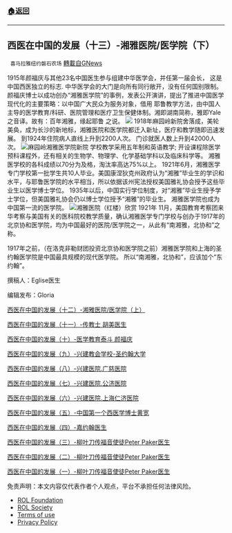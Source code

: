 ###  [:house:返回](README.md)
---


## 西医在中国的发展（十三）-湘雅医院/医学院（下）
` 喜马拉雅纽约磐石农场` [轉載自GNews](https://gnews.org/zh-hans/2463501/)

1915年颜福庆与其他23名中国医生参与组建中华医学会，并任第一届会长， 这是中国西医独立的标志.  中华医学会的大门是向所有同行敞开，没有任何国别限制。 颜福庆博士以成功创办“湘雅医学院”的事例，发表公开演讲，提出了推进中国医学现代化的主要策略：以中国广大民众为服务对象，借用 耶鲁教学方法，由中国人主导的医学教育/科研、医院管理和医疗卫生保健体制。湘即湖南简称，雅即Yale之音译。故有：百年湘雅，缘起耶鲁 之说。
 ![](https://assets.gnews.org/wp-content/uploads/2022/05/IMG_5277.jpg) 
1918年麻园岭新院舍落成，美轮美奂，成为长沙的新地标，湘雅医院和医学院都迁入新址，医疗和教学随即迅速发展。 到1924年住院病人直线上升到2200人次。 门诊就医人数上升到42000人次。
 ![](https://assets.gnews.org/wp-content/uploads/2022/05/IMG_7ECEEEE4826F-1.jpeg)麻园岭湘雅医学院新院 
学校教学采用五年制和英语教学; 开设课程除医学预科课程外，还有相关的生物学、物理学、化学基础学科以及临床科学等。 湘雅医学校的各科成绩以70分为及格，淘汰率高达75%以上。 1921年6月，湘雅医学专门学校第一批学生共10人毕业。美国康涅狄克州政府认为“湘雅”毕业生的学识和水平，与耶鲁医学院的水平相当，所以依据该州宪法授权美国雅礼协会授予这些毕业生以医学博士学位。 1935年以后，中国实行学位制度，对“湘雅”毕业生授予学士学位，但美国雅礼协会仍以博士学位授予“湘雅”的毕业生。 湘雅医学院也成为中国第一流的医学院。
 ![](https://assets.gnews.org/wp-content/uploads/2022/05/IMG_F57C8980116F-1.jpeg)湘雅医院（红楼）欣赏 
1921年 11月，美国教育考察团来华考察与美国有关的医科院校教学质量，确认湘雅医学专门学校与创办于1917年的北京协和医学院，均为中国最好的医院/医学院之一，从此有“南湘雅，北协和”之称。
 
1917年之前，（在洛克非勒财团投资北京协和医学院之前）湘雅医学院和上海的圣约翰医学院是中国最具规模的现代医学院。 所以“南湘雅，北协和”，应该加个“东约翰”。

撰稿人：Eglise医生
 
编辑发布：Gloria
 
[西医在中国的发展（十二）-湘雅医院/医学院（上）](https://gnews.org/zh-hans/2462513/)
 
[西医在中国的发展（十一）-传教士 胡美医生](https://gnews.org/zh-hans/2412792/)
 
[西医在中国的发展（十）-医学教育泰斗 颜福庆](https://gnews.org/zh-hans/2375557/)
 
[西医在中国的发展（九）-兴建教会学校-圣约翰大学](https://gnews.org/zh-hans/2364926/)
 
[西医在中国的发展（八）-兴建医院.广慈医院](https://gnews.org/2364092/)
 
[西医在中国的发展（七）-兴建医院.公济医院](https://gnews.org/zh-hans/2330669/)
 
[西医在中国的发展（六）-兴建医院.上海仁济医院](https://gnews.org/zh-hans/2329876/)
 
[西医在中国的发展（五）-中国第一个西医学博士黄宽](https://gnews.org/zh-hans/2329273/)
 
[西医在中国的发展（四）-嘉约翰医生](https://gnews.org/zh-hans/2300811/)
 
[西医在中国的发展（三）-柳叶刀传福音使徒Peter Paker医生](https://gnews.org/zh-hans/2266864/)
 
[西医在中国的发展（二）-柳叶刀传福音使徒Peter Paker医生](https://gnews.org/zh-hans/2247529/)
 
[西医在中国的发展（一）-柳叶刀传福音使徒Peter Paker医生](https://gnews.org/zh-hans/2230569/)

免责声明：本文内容仅代表作者个人观点，平台不承担任何法律风险。
  
- [ROL Foundation](https://rolfoundation.org/)
- [ROL Society](https://rolsociety.org/)
- [Terms of use](https://gnews.org/terms-of-use-3/)
- [Privacy Policy](https://gnews.org/privacy-policy/)

